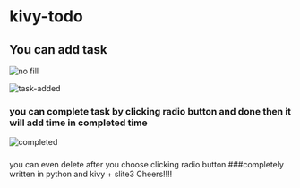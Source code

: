 # kivy-todo
## You can add task
![no fill](https://user-images.githubusercontent.com/8917954/126787515-88c85bfd-f5e1-476a-a670-adba89d8c1ba.png)

![task-added](https://user-images.githubusercontent.com/8917954/126787172-4f3b7b0b-7c2d-4398-97b1-735cecf01249.png)


### you can complete task by clicking radio button and done then it will add time in completed time
![completed](https://user-images.githubusercontent.com/8917954/126787193-c6714fed-d57d-4a31-80fe-7c53c19c12e7.png)

###
you can even delete after you choose clicking radio button
###completely written in python and kivy + slite3
Cheers!!!!
